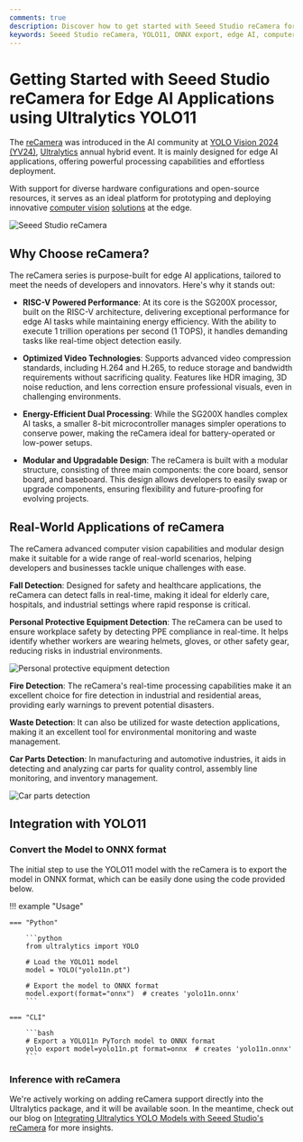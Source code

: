 ```yaml
---
comments: true
description: Discover how to get started with Seeed Studio reCamera for edge AI applications using Ultralytics YOLO11. Learn about its powerful features, real-world applications, and how to export YOLO11 models to ONNX format for seamless integration.
keywords: Seeed Studio reCamera, YOLO11, ONNX export, edge AI, computer vision, real-time detection, personal protective equipment detection, fire detection, waste detection, fall detection, modular AI devices, Ultralytics
---
```


# Getting Started with Seeed Studio reCamera for Edge AI Applications using Ultralytics YOLO11

The [reCamera](https://www.seeedstudio.com/recamera) was introduced in the AI community at [YOLO Vision 2024 (YV24)](https://www.youtube.com/watch?v=rfI5vOo3-_A), [Ultralytics](https://ultralytics.com/) annual hybrid event. It is mainly designed for edge AI applications, offering powerful processing capabilities and effortless deployment.

With support for diverse hardware configurations and open-source resources, it serves as an ideal platform for prototyping and deploying innovative [computer vision](https://www.ultralytics.com/glossary/computer-vision-cv) [solutions](https://docs.ultralytics.com/solutions/#solutions) at the edge.

![Seeed Studio reCamera](https://github.com/ultralytics/docs/releases/download/0/saeed-studio-recamera.avif)

## Why Choose reCamera?

The reCamera series is purpose-built for edge AI applications, tailored to meet the needs of developers and innovators. Here's why it stands out:

- **RISC-V Powered Performance**: At its core is the SG200X processor, built on the RISC-V architecture, delivering exceptional performance for edge AI tasks while maintaining energy efficiency. With the ability to execute 1 trillion operations per second (1 TOPS), it handles demanding tasks like real-time object detection easily.

- **Optimized Video Technologies**: Supports advanced video compression standards, including H.264 and H.265, to reduce storage and bandwidth requirements without sacrificing quality. Features like HDR imaging, 3D noise reduction, and lens correction ensure professional visuals, even in challenging environments.

- **Energy-Efficient Dual Processing**: While the SG200X handles complex AI tasks, a smaller 8-bit microcontroller manages simpler operations to conserve power, making the reCamera ideal for battery-operated or low-power setups.

- **Modular and Upgradable Design**: The reCamera is built with a modular structure, consisting of three main components: the core board, sensor board, and baseboard. This design allows developers to easily swap or upgrade components, ensuring flexibility and future-proofing for evolving projects.

## Real-World Applications of reCamera

The reCamera advanced computer vision capabilities and modular design make it suitable for a wide range of real-world scenarios, helping developers and businesses tackle unique challenges with ease.

**Fall Detection**: Designed for safety and healthcare applications, the reCamera can detect falls in real-time, making it ideal for elderly care, hospitals, and industrial settings where rapid response is critical.

**Personal Protective Equipment Detection**: The reCamera can be used to ensure workplace safety by detecting PPE compliance in real-time. It helps identify whether workers are wearing helmets, gloves, or other safety gear, reducing risks in industrial environments.

![Personal protective equipment detection](https://github.com/ultralytics/docs/releases/download/0/personal-protective-equipment-detection.avif)

**Fire Detection**: The reCamera's real-time processing capabilities make it an excellent choice for fire detection in industrial and residential areas, providing early warnings to prevent potential disasters.

**Waste Detection**: It can also be utilized for waste detection applications, making it an excellent tool for environmental monitoring and waste management.

**Car Parts Detection**: In manufacturing and automotive industries, it aids in detecting and analyzing car parts for quality control, assembly line monitoring, and inventory management.

![Car parts detection](https://github.com/ultralytics/docs/releases/download/0/carparts-detection.avif)

## Integration with YOLO11

### Convert the Model to ONNX format

The initial step to use the YOLO11 model with the reCamera is to export the model in ONNX format, which can be easily done using the code provided below.

!!! example "Usage"

    === "Python"

        ```python
        from ultralytics import YOLO

        # Load the YOLO11 model
        model = YOLO("yolo11n.pt")

        # Export the model to ONNX format
        model.export(format="onnx")  # creates 'yolo11n.onnx'
        ```

    === "CLI"

        ```bash
        # Export a YOLO11n PyTorch model to ONNX format
        yolo export model=yolo11n.pt format=onnx  # creates 'yolo11n.onnx'
        ```

### Inference with reCamera

We're actively working on adding reCamera support directly into the Ultralytics package, and it will be available soon. In the meantime, check out our blog on [Integrating Ultralytics YOLO Models with Seeed Studio's reCamera](https://www.ultralytics.com/blog/integrating-ultralytics-yolo-models-on-seeed-studios-recamera) for more insights.
